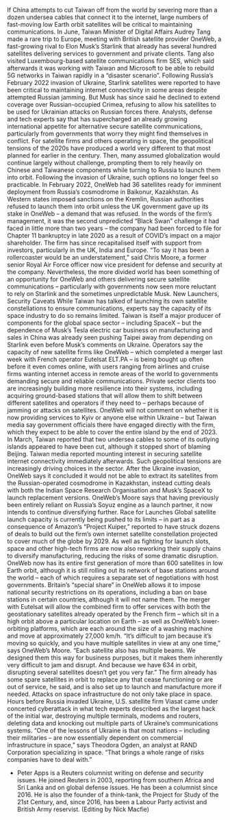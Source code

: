 If China attempts to cut Taiwan off from the world by severing more than a dozen undersea cables that connect it to the internet, large numbers of fast-moving low Earth orbit satellites will be critical to maintaining communications.
In June, Taiwan Minister of Digital Affairs Audrey Tang made a rare trip to Europe, meeting with British satellite provider OneWeb, a fast-growing rival to Elon Musk’s Starlink that already has several hundred satellites delivering services to government and private clients.
Tang also visited Luxembourg-based satellite communications firm SES, which said afterwards it was working with Taiwan and Microsoft to be able to rebuild 5G networks in Taiwan rapidly in a “disaster scenario”.
Following Russia’s February 2022 invasion of Ukraine, Starlink satellites were reported to have been critical to maintaining internet connectivity in some areas despite attempted Russian jamming. But Musk has since said he declined to extend coverage over Russian-occupied Crimea, refusing to allow his satellites to be used for Ukrainian attacks on Russian forces there.
Analysts, defense and tech experts say that has supercharged an already growing international appetite for alternative secure satellite communications, particularly from governments that worry they might find themselves in conflict.
For satellite firms and others operating in space, the geopolitical tensions of the 2020s have produced a world very different to that most planned for earlier in the century. Then, many assumed globalization would continue largely without challenge, prompting them to rely heavily on Chinese and Taiwanese components while turning to Russia to launch them into orbit.
Following the invasion of Ukraine, such options no longer feel so practicable. In February 2022, OneWeb had 36 satellites ready for imminent deployment from Russia’s cosmodrome in Baikonur, Kazakhstan. As Western states imposed sanctions on the Kremlin, Russian authorities refused to launch them into orbit unless the UK government gave up its stake in OneWeb – a demand that was refused.
In the words of the firm’s management, it was the second unpredicted “Black Swan” challenge it had faced in little more than two years – the company had been forced to file for Chapter 11 bankruptcy in late 2020 as a result of COVID’s impact on a major shareholder. The firm has since recapitalised itself with support from investors, particularly in the UK, India and Europe.
“To say it has been a rollercoaster would be an understatement,” said Chris Moore, a former senior Royal Air Force officer now vice president for defense and security at the company.
Nevertheless, the more divided world has been something of an opportunity for OneWeb and others delivering secure satellite communications – particularly with governments now seen more reluctant to rely on Starlink and the sometimes unpredictable Musk.
New Launchers, Security Caveats
While Taiwan has talked of launching its own satellite constellations to ensure communications, experts say the capacity of its space industry to do so remains limited. Taiwan is itself a major producer of components for the global space sector – including SpaceX – but the dependence of Musk’s Tesla electric car business on manufacturing and sales in China was already seen pushing Taipei away from depending on Starlink even before Musk’s comments on Ukraine.
Operators say the capacity of new satellite firms like OneWeb – which completed a merger last week with French operator Eutelsat ELT.PA – is being bought up often before it even comes online, with users ranging from airlines and cruise firms wanting internet access in remote areas of the world to governments demanding secure and reliable communications.
Private sector clients too are increasingly building more resilience into their systems, including acquiring ground-based stations that will allow them to shift between different satellites and operators if they need to – perhaps because of jamming or attacks on satellites.
OneWeb will not comment on whether it is now providing services to Kyiv or anyone else within Ukraine – but Taiwan media say government officials there have engaged directly with the firm, which they expect to be able to cover the entire island by the end of 2023.
In March, Taiwan reported that two undersea cables to some of its outlying islands appeared to have been cut, although it stopped short of blaming Beijing. Taiwan media reported mounting interest in securing satellite internet connectivity immediately afterwards. Such geopolitical tensions are increasingly driving choices in the sector.
After the Ukraine invasion, OneWeb says it concluded it would not be able to extract its satellites from the Russian-operated cosmodrome in Kazakhstan, instead cutting deals with both the Indian Space Research Organisation and Musk’s SpaceX to launch replacement versions. OneWeb’s Moore says that having previously been entirely reliant on Russia’s Soyuz engine as a launch partner, it now intends to continue diversifying further.
Race for Launches
Global satellite launch capacity is currently being pushed to its limits – in part as a consequence of Amazon’s “Project Kuiper,” reported to have struck dozens of deals to build out the firm’s own internet satellite constellation projected to cover much of the globe by 2029.
As well as fighting for launch slots, space and other high-tech firms are now also reworking their supply chains to diversify manufacturing, reducing the risks of some dramatic disruption.
OneWeb now has its entire first generation of more than 600 satellites in low Earth orbit, although it is still rolling out its network of base stations around the world – each of which requires a separate set of negotiations with host governments.
Britain’s “special share” in OneWeb allows it to impose national security restrictions on its operations, including a ban on base stations in certain countries, although it will not name them.
The merger with Eutelsat will allow the combined firm to offer services with both the geostationary satellites already operated by the French firm – which sit in a high orbit above a particular location on Earth – as well as OneWeb’s lower-orbiting platforms, which are each around the size of a washing machine and move at approximately 27,000 km/h.
“It’s difficult to jam because it’s moving so quickly, and you have multiple satellites in view at any one time,” says OneWeb’s Moore.
“Each satellite also has multiple beams. We designed them this way for business purposes, but it makes them inherently very difficult to jam and disrupt. And because we have 634 in orbit, disrupting several satellites doesn’t get you very far.”
The firm already has some spare satellites in orbit to replace any that cease functioning or are out of service, he said, and is also set up to launch and manufacture more if needed.
Attacks on space infrastructure do not only take place in space. Hours before Russia invaded Ukraine, U.S. satellite firm Viasat came under concerted cyberattack in what tech experts described as the largest hack of the initial war, destroying multiple terminals, modems and routers, deleting data and knocking out multiple parts of Ukraine’s communications systems.
“One of the lessons of Ukraine is that most nations – including their militaries – are now essentially dependent on commercial infrastructure in space,” says Theodora Ogden, an analyst at RAND Corporation specializing in space.
“That brings a whole range of risks companies have to deal with.”
* Peter Apps is a Reuters columnist writing on defense and security issues. He joined Reuters in 2003, reporting from southern Africa and Sri Lanka and on global defense issues. He has been a columnist since 2016. He is also the founder of a think-tank, the Project for Study of the 21st Century, and, since 2016, has been a Labour Party activist and British Army reservist.
(Editing by Nick Macfie)